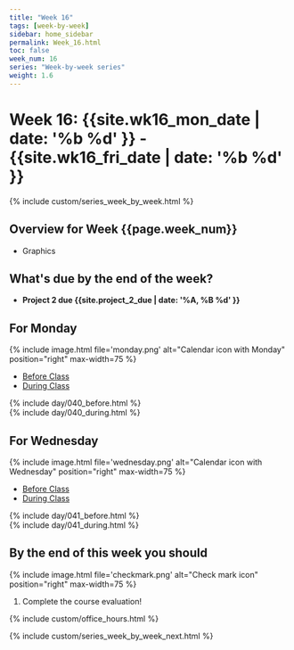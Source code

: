 ```yaml
---
title: "Week 16"
tags: [week-by-week]
sidebar: home_sidebar
permalink: Week_16.html
toc: false
week_num: 16
series: "Week-by-week series"
weight: 1.6
---
```


# Week 16: {{site.wk16_mon_date | date: '%b %d' }} - {{site.wk16_fri_date | date: '%b %d' }}

{% include custom/series_week_by_week.html %}

## Overview for Week {{page.week_num}}

* Graphics

## What's due by the end of the week?

* **Project 2 due {{site.project_2_due  | date: '%A, %B %d'  }}**

## For Monday

{% include image.html file='monday.png' alt="Calendar icon with Monday" position="right" max-width=75 %}

<ul id="MondayTabs" class="nav nav-tabs">
    <li class="active"><a href="#MonBefore" data-toggle="tab">Before Class</a></li>
    <li><a href="#MonDuring" data-toggle="tab">During Class</a></li>
</ul>
<div class="tab-content">
    <div role="tabpanel" class="tab-pane active" id="MonBefore">
        {% include day/040_before.html %}
    </div>
    <div role="tabpanel" class="tab-pane" id="MonDuring">
        {% include day/040_during.html %}
    </div>
</div>

## For Wednesday

{% include image.html file='wednesday.png' alt="Calendar icon with Wednesday" position="right" max-width=75 %}

<ul id="WednesdayTabs" class="nav nav-tabs">
    <li class="active"><a href="#WedBefore" data-toggle="tab">Before Class</a></li>
    <li><a href="#WedDuring" data-toggle="tab">During Class</a></li>
</ul>
<div class="tab-content">
    <div role="tabpanel" class="tab-pane active" id="WedBefore">
        {% include day/041_before.html %}
    </div>
    <div role="tabpanel" class="tab-pane" id="WedDuring">
        {% include day/041_during.html %}
    </div>
</div>

## By the end of this week you should

{% include image.html file='checkmark.png' alt="Check mark icon" position="right" max-width=75 %}

1. Complete the course evaluation!

{% include custom/office_hours.html %}

{% include custom/series_week_by_week_next.html %}
